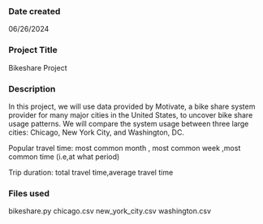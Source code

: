 

### Date created
06/26/2024

### Project Title
Bikeshare Project

### Description
In this project, we will use data provided by Motivate, a bike share system provider for many major cities in the United States, to uncover bike share usage patterns. We will compare the system usage between three large cities: Chicago, New York City, and Washington, DC.

Popular travel time: most common month , most common week ,most common time (i.e,at what period)

Trip duration: total travel time,average travel time

### Files used
bikeshare.py
chicago.csv
new_york_city.csv
washington.csv


